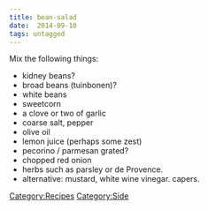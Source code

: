 ```yaml
---
title: bean-salad
date:  2014-09-10
tags: untagged
---
```

Mix the following things:

-   kidney beans?
-   broad beans (tuinbonen)?
-   white beans
-   sweetcorn
-   a clove or two of garlic
-   coarse salt, pepper
-   olive oil
-   lemon juice (perhaps some zest)
-   pecorino / parmesan grated?
-   chopped red onion
-   herbs such as parsley or de Provence.
-   alternative: mustard, white wine vinegar. capers.

<Category:Recipes> <Category:Side>

